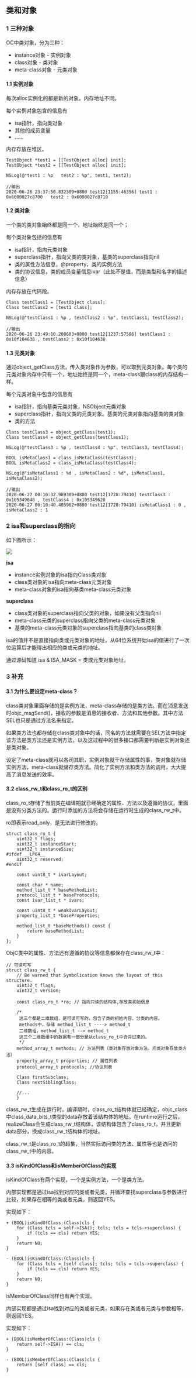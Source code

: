 ## 类和对象

### 1 三种对象

OC中类对象，分为三种：

- instance对象 - 实例对象
- class对象 - 类对象
- meta-class对象 - 元类对象

#### 1.1 实例对象

每次alloc实例化的都是新的对象，内存地址不同。

每个实例对象包含的信息有

- isa指针，指向类对象
- 其他的成员变量
- ......

内存存放在堆区。

```
TestObject *test1 = [[TestObject alloc] init];
TestObject *test2 = [[TestObject alloc] init];

NSLog(@"test1 : %p   test2 : %p", test1, test2);

//输出
2020-06-26 23:37:50.832309+0800 test12[1155:46356] test1 : 0x6000027c8700   test2 : 0x6000027c8710
```



#### 1.2 类对象

一个类的类对象始终都是同一个，地址始终是同一个；

每个类对象包括的信息有

- isa指针，指向元类对象
- superclass指针，指向父类的类对象，基类的superclass指向nil
- 类的属性方法信息，@property，类的实例方法
- 类的协议信息，类的成员变量信息ivar（此处不是值，而是类型和名字的描述信息）

内存存放在代码段。

```
Class testClass1 = [TestObject class];
Class testClass2 = [test1 class];

NSLog(@"testClass1 : %p , testClass2 : %p", testClass1, testClass2);
    
//输出
2020-06-26 23:49:10.208603+0800 test12[1237:57586] testClass1 : 0x10f104638 , testClass2 : 0x10f104638
```



#### 1.3 元类对象

通过object_getClass方法，传入类对象作为参数，可以取到元类对象。每个类的元类对象内存中只有一个，地址始终是同一个，meta-class跟class的内存结构一样。

每个元类对象中包含的信息有

- isa指针，指向基类元类对象，NSObject元类对象
- superclass指针，指向父类的元类对象。基类的元类对象指向基类的类对象
- 类的方法

```
Class testClass3 = object_getClass(test1);
Class testClass4 = object_getClass(testClass1);

NSLog(@"testClass3 : %p , testClass4 : %p", testClass3, testClass4);

BOOL isMetaClass1 = class_isMetaClass(testClass3);
BOOL isMetaClass2 = class_isMetaClass(testClass4);

NSLog(@"isMetaClass1 : %d , isMetaClass2 : %d", isMetaClass1, isMetaClass2);

//输出
2020-06-27 00:10:32.989309+0800 test12[1728:79410] testClass3 : 0x105349648 , testClass4 : 0x105349620
2020-06-27 00:10:40.405962+0800 test12[1728:79410] isMetaClass1 : 0 , isMetaClass2 : 1

```



### 2 isa和superclass的指向

如下图所示：

![](https://github.com/tangshenghao/iOSInterviewNotes/blob/master/iOS%E5%9F%BA%E7%A1%80/%E7%B1%BB%E5%92%8C%E5%AF%B9%E8%B1%A1/isa%E5%92%8Csuperclass%E6%8C%87%E5%90%91%E5%9B%BE.png?raw=true)

**isa**

- instance实例对象的isa指向Class类对象
- class类对象的isa指向meta-class元类对象
- meta-class对象的isa指向基类meta-class元类对象

**superclass**

- class类对象的superclass指向父类的对象，如果没有父类指向nil
- meta-class元类的superclass指向父类的meta-class元类对象
- 基类的meta-class元类对象的superclass指向基类的class类对象



isa的值并不是直接指向类或元类对象的地址，从64位系统开始isa的值进行了一次位运算后才能得出相应的类或元类的地址。

通过源码知道 isa & ISA_MASK = 类或元类对象地址。



### 3 补充

#### 3.1 为什么要设定meta-class？

class类对象里面存储的是实例方法，meta-class存储的是类方法。而在消息发送时objc_msgSend()，接收的参数是消息的接收者、方法和其他参数。其中方法SEL也只是通过方法名来指定。

如果类方法也都存储在class类对象中的话，同名的方法就需要在SEL方法中指定该方法是类方法还是实例方法，以及这过程中的很多接口都需要判断是实例对象还是类对象。

设定了meta-class就可以各司其职，实例对象就干存储属性的事，类对象就存储实例方法，meta-class就储存类方法。简化了实例方法和类方法的调用，大大提高了消息发送的效率。



#### 3.2 class_rw_t和class_ro_t的区别

class_ro_t存储了当前类在编译期就已经确定的属性、方法以及遵循的协议，里面是没有分类方法的。运行时添加的方法将会存储在运行时生成的class_rw_t中。

ro即表示read_only，是无法进行修改的。

```
struct class_ro_t {
    uint32_t flags;
    uint32_t instanceStart;
    uint32_t instanceSize;
#ifdef __LP64__
    uint32_t reserved;
#endif

    const uint8_t * ivarLayout;
    
    const char * name;
    method_list_t * baseMethodList;
    protocol_list_t * baseProtocols;
    const ivar_list_t * ivars;

    const uint8_t * weakIvarLayout;
    property_list_t *baseProperties;

    method_list_t *baseMethods() const {
        return baseMethodList;
    }
};
```

ObjC类中的属性、方法还有遵循的协议等信息都保存在class_rw_t中：

```
// 可读可写
struct class_rw_t {
    // Be warned that Symbolication knows the layout of this structure.
    uint32_t flags;
    uint32_t version;

    const class_ro_t *ro; // 指向只读的结构体,存放类初始信息

    /*
     这三个都是二维数组，是可读可写的，包含了类的初始内容、分类的内容。
     methods中，存储 method_list_t ----> method_t
     二维数组，method_list_t --> method_t
     这三个二维数组中的数据有一部分是从class_ro_t中合并过来的。
     */
    method_array_t methods; // 方法列表（类对象存放对象方法，元类对象存放类方法）
    property_array_t properties; // 属性列表
    protocol_array_t protocols; //协议列表

    Class firstSubclass;
    Class nextSiblingClass;
    
    //...
    }
```

class_rw_t生成在运行时。编译期时，class_ro_t结构体就已经确定，objc_class中class_data_bits_t类型的data存放着该结构体的地址。在runtime运行之后，realizeClass会生成class_rw_t结构体，该结构体包含了class_ro_t，并且更新data部分，换成class_rw_t结构体的地址。

class_rw_t是class_ro_t的超集，当然实际访问类的方法、属性等也是访问的class_rw_t中的内容。



#### 3.3 isKindOfClass和isMemberOfClass的实现

isKindOfClass有两个实现，一个是实例方法，一个是类方法。

内部实现都是通过isa找到对应的类或者元类，并循环查找superclass与参数进行比较，如果存在相等的类或者元类，则返回YES。

实现如下：

```
+ (BOOL)isKindOfClass:(Class)cls {
    for (Class tcls = self->ISA(); tcls; tcls = tcls->superclass) {
        if (tcls == cls) return YES;
    }
    return NO;
}

- (BOOL)isKindOfClass:(Class)cls {
    for (Class tcls = [self class]; tcls; tcls = tcls->superclass) {
        if (tcls == cls) return YES;
    }
    return NO;
}
```

isMemberOfClass同样也有两个实现。

内部实现都是通过isa找到对应的类或者元类，如果存在类或者元类与参数相等，则返回YES。

实现如下：

```
+ (BOOL)isMemberOfClass:(Class)cls {
    return self->ISA() == cls;
}

- (BOOL)isMemberOfClass:(Class)cls {
    return [self class] == cls;
}
```

